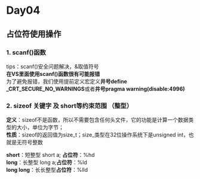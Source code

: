 # Day04
## 占位符使用操作
### 1. scanf()函数
tips：scanf()安全问题解决，&取值符号  
**在VS里面使用scanf()函数很有可能报错**  
为了避免报错，我们使用提前定义宏定义**井号define _CRT_SECURE_NO_WARNINGS**或者**井号pragma warning(disable:4996)**  
### 2. sizeof 关键字 及 short等约束范围 （整型）  
**定义**：sizeof不是函数，所以不需要包含任何头文件，它的功能是计算一个数据类型的大小，单位为字节；  
**性质**：sizeof的返回值为size_t；size_类型在32位操作系统下是unsigned int，也就是无符号整数
  
**short**：短整型 short a; **占位符**：%hd   
**long**：长整型 long a;**占位符**：%ld  
**long long**：长长整型**占位符**：%lld